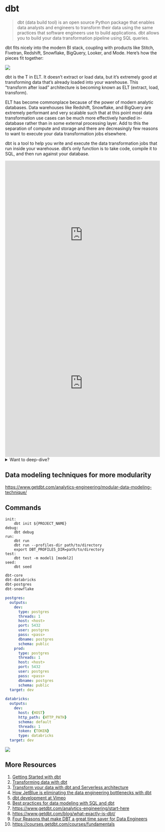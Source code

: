 # dbt

> dbt (data build tool) is an open source Python package that enables data analysts and engineers to transform their data using the same practices that software engineers use to build applications. dbt allows you to build your data transformation pipeline using SQL queries.

dbt fits nicely into the modern BI stack, coupling with products like Stitch, Fivetran, Redshift, Snowflake, BigQuery, Looker, and Mode. Here’s how the pieces fit together:

![](https://www.getdbt.com/ui/img/blog/what-exactly-is-dbt/1-BogoeTTK1OXFU1hPfUyCFw.png)

dbt is the T in ELT. It doesn’t extract or load data, but it’s extremely good at transforming data that’s already loaded into your warehouse. This “transform after load” architecture is becoming known as ELT (extract, load, transform).

ELT has become commonplace because of the power of modern analytic databases. Data warehouses like Redshift, Snowflake, and BigQuery are extremely performant and very scalable such that at this point most data transformation use cases can be much more effectively handled in-database rather than in some external processing layer. Add to this the separation of compute and storage and there are decreasingly few reasons to want to execute your data transformation jobs elsewhere.

dbt is a tool to help you write and execute the data transformation jobs that run inside your warehouse. dbt’s only function is to take code, compile it to SQL, and then run against your database.

<iframe width="100%" height="480" src="https://www.youtube.com/embed/8FZZivIfJVo" title="What Is DBT and Why Is It So Popular -  Intro To Data Infrastructure Part 3" frameborder="0" allow="accelerometer; autoplay; clipboard-write; encrypted-media; gyroscope; picture-in-picture" allowfullscreen></iframe>

<iframe width="100%" height="480" src="https://www.youtube.com/embed/efsqqD_Gak0" title="What is dbt Data Build Tool? | What problem does it solve? | Real-world use cases" frameborder="0" allow="accelerometer; autoplay; clipboard-write; encrypted-media; gyroscope; picture-in-picture" allowfullscreen></iframe>

<details>
<summary>Want to deep-dive?</summary>
This is the playlist if you get into deep-dive :

https://www.youtube.com/playlist?list=PLy4OcwImJzBLJzLYxpxaPUmCWp8j1esvT
</details>

## Data modeling techniques for more modularity

https://www.getdbt.com/analytics-engineering/modular-data-modeling-technique/

## Commands

```make title="Makefile"
init:
	dbt init ${PROJECT_NAME}
debug:
	dbt debug
run:
	dbt run
	dbt run --profiles-dir path/to/directory
	export DBT_PROFILES_DIR=path/to/directory
test:
	dbt test -m model1 [model2]
seed:
	dbt seed
```

```txt title="requirements.txt"
dbt-core
dbt-databricks
dbt-postgres
dbt-snowflake
```

```yaml title="profiles.yml"
postgres:
  outputs:
    dev:
      type: postgres
      threads: 1
      host: <host>
      port: 5432
      user: postgres
      pass: <pass>
      dbname: postgres
      schema: public
    prod:
      type: postgres
      threads: 1
      host: <host>
      port: 5432
      user: postgres
      pass: <pass>
      dbname: postgres
      schema: public
  target: dev
  
databricks:
  outputs:
    dev:
      host: {HOST}
      http_path: {HTTP_PATH}
      schema: default
      threads: 1
      token: {TOKEN}
      type: databricks
  target: dev
```

![](/img/tools/dbt/skills_required.png)

## More Resources

1. [Getting Started with dbt](dbt/intro.md)
2. [Transforming data with dbt](dbt/Transforming_Data_with_dbt.ipynb)
3. [Transform your data with dbt and Serverless architecture](https://platform.deloitte.com.au/articles/transform-your-data-with-dbt-and-serverless-architecture)
4. [How JetBlue is eliminating the data engineering bottlenecks with dbt](https://www.getdbt.com/success-stories/jetblue/)
5. [dbt development at Vimeo](https://medium.com/vimeo-engineering-blog/dbt-development-at-vimeo-fe1ad9eb212)
6. [Best practices for data modeling with SQL and dbt](https://airbyte.com/blog/sql-data-modeling-with-dbt)
7. https://www.getdbt.com/analytics-engineering/start-here
8. https://www.getdbt.com/blog/what-exactly-is-dbt/
9. [Four Reasons that make DBT a great time saver for Data Engineers](https://medium.com/@montadhar/four-reasons-that-make-dbt-a-great-time-saver-for-data-engineers-4c4ceb721522)
10. https://courses.getdbt.com/courses/fundamentals